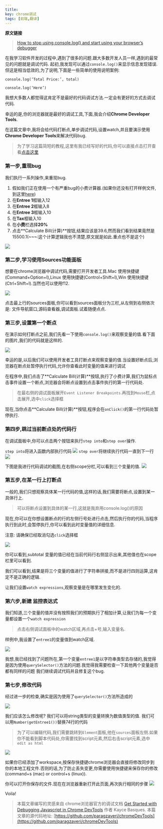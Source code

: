 ```yaml
---
title: 
key: chrome调试
tags: [前端,翻译]
---
```



**原文链接**
>[How to stop using console.log() and start using your browser’s debugger](https://medium.com/datadriveninvestor/stopping-using-console-log-and-start-using-your-browsers-debugger-62bc893d93ff?tdsourcetag=s_pctim_aiomsg)

在我学习软件开发的过程中,遇到了很多的问题.跟大多数开发人员一样,遇到的最常见的问题就是调试代码.
起初,我发现可以通过`console.log()`来显示信息发现错误. 但这是相当低效的,为了说明,下面是一些简单的使用说明案例:


`console.log(‘Total Price:’, total)`

`console.log(‘Here’) `

我想大多数人都觉得这肯定不是最好的代码调试方法.一定会有更好的方式去调试代码.

幸运的是,你的浏览器就是最好的调试工具,下面,我会介绍**Chrome Developer Tools**.

在这篇文章中,我将会给代码打断点,单步调试代码,设置watch,并且要演示使用**Chrome Developer Tools**来解决代码bug.

>为了学习这篇简短的教程,这里有我已经写好的代码,你可以直接点击打开查看[点击这里](https://chromedevtoolsdemo.herokuapp.com/)



### 第一步,重现bug

我们执行一系列操作,来重现bug.

1. 假如我们正在使用一个有严重bug的小费计算器.(如果你还没有打开样例文件,到这里[here](https://chromedevtoolsdemo.herokuapp.com/))
2. 在**Entree 1**框输入12
3. 在**Entree 2**框输入8
4. 在**Entree 3**框输入10
5. 在**Tax**框输入10
6. 在**小费**栏选择**20%**
7. 点击**Calculate Bill(计算)**按钮,结果应该是39.6,然而我们看到结果竟然是15500.1(~~~:这个计算逻辑我也不清楚,原文就是如此.重点也不是这个)

![](/images/chromef12/1.png)

### 第二步,学习使用Sources功能面板

想要在chrome浏览器中调试代码,需要打开开发者工具.Mac 使用快捷键(Command+Option+I),Linux 使用快捷键(Control+Shift+I),Win 使用快捷键(Ctrl+Shift+I).当然也可以使用f12.

![](/images/chromef12/2.png)

点击最上行的sources面板,你可以看到sources面板分为三栏,从左侧到右侧依次是: 文件导航窗口,源码查看器,调试面板.试着随便点点.

### 第三步,设置第一个断点

在演示如何打断点之前,我们先看一下使用`console.log()`来观察变量的值.看下面的图片,我们的代码就是这样的.

![](/images/chromef12/3.png)

幸运的是,以后我们可以使用开发者工具打断点来观察变量的值.当设置好断点后,浏览器在断点处暂停执行代码,允许你查看此时变量的值来进行调试

在程序中,我们点击了**Calculate Bill(计算)**按钮,执行了小费计算,我们为鼠标点击事件设置一个断点,浏览器会将断点设置到点击事件执行的第一行代码处.

>在最右侧的调试面板展开`Event Listener Breakpoints`.再找到`Mouse`栏,点击展开,选中`click`选择框

现在,当你点击**Calculate Bill(计算)**按钮,程序会在`onClick()`的第一行代码处暂停执行.

### 第四步,跳过当前断点处的代码行

在调试面板中,你可以点击两个按钮来执行`step into`和`step over`操作.

`step into`将进入函数内部执行代码
![](/images/chromef12/4.png)
`step over`将继续执行代码一直到下一行
![](/images/chromef12/5.png)


下图是我进行代码调试的截图,在右侧scope分栏,可以看到三个变量的值.
![](/images/chromef12/6.png)

### 第五步,在某一行上打断点

一般的,我们只想观察具体某一行代码的值,这样的话,我们需要将断点,设置到某一具体行上.

> 可以将断点设置到具体的某一行,这就是我弃用console.log()的原因

现在,你可以在你想设置断点的行的左侧行号处进行点击,然后执行你的代码,当程序执行到此时,会暂停执行,你可以看到此时变量值的详细信息.

注意: 请确保已经取消勾选`click`选择框

![](/images/chromef12/7.png)

你可以看到,subtotal 变量的值已经在当前代码行右侧显示出来,其他值也在scope栏里可以看到.

我们可以看到,结果是将三个变量的值进行了字符串拼接,而不是进行四则运算,这肯定不是正确的逻辑.

让我们设置`watch expressions`,观察变量是在哪里发生变化的.

### 第六步,新建 监控表达式

我们知道,三个变量的值并没有按照我们的预期执行了相加计算,让我们为每一个变量都设置一个`watch expression`

> 点击右侧调试面板中的watch区域,再点击+号,输入变量名.

样例中,我设置了`entree1`的变量值到watch区域.

![](/images/chromef12/8.png)


我想,我已经找到了问题所在,第一个变量`entree1`是以字符串类型去存储的,我觉得是因为使用`querySelector()`方法的问题.我觉得我需要检查一下其他两个变量是否都有同样的问题
我们继续调试代码并且修复这个bug.


### 第七步,修改代码

经过进一步的检查,确实是因为使用了`querySelector()`方法所造成的


![](/images/chromef12/9.png)

我们应该怎么修改呢? 我们可以将string类型的变量转换为数值类型的值. 我们可以用`Number(getEntree1())`替换74行的代码

> 为了可以编辑代码,我们需要跳转到`Element`面板,他在`sources`面板左侧.如果你不能看到脚本代码处,你需要找到script元素,然后右击script元素,选中`edit as html`

![](/images/chromef12/10.png)


如果你已经添加了workspace,按保存快捷键chrome浏览器会直接将修改同步到你的本地工程文件.否则的话,为了防止丢失变更,你需要使用快捷键来保存你的修改(command+s (mac) or control+s (linux)).


你可以打开你保存的文件.现在在浏览器重新打开此页面,再次执行相同的步骤
![](/images/chromef12/11.png)


Voila!


> 本篇文章编写的灵感来自 chrome浏览器官方的调试文档 [ Get Started with Debugging Javascript in Chrome DevTools](https://developers.google.com/web/tools/chrome-devtools/javascript/) 作者 Kayce Basques. 
> 本篇文章的源代码地址: [https://github.com/paragzaveri/chromeDevTools](https://github.com/paragzaveri/chromeDevTools)

















 





